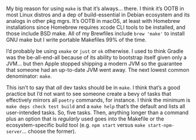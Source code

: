 My big reason for using `make` is that it’s always… there. I think it’s OOTB in most Linux distros and a dep of build-essential in Debian ecosystem and its analogs in other pkg mgrs. It’s OOTB in macOS, at least with Homebrew installations since Homebrew requires xcode CLI tools to be installed, and those include BSD make. All of my Brewfiles include `brew 'make'` to install GNU make but I write portable Makefiles 99% of the time.

I’d probably be using `xmake` or `just` or `ok` otherwise. I used to think Gradle was the be-all-end-all because of its ability to bootstrap itself given only a JVM… but then Apple stopped shipping a modern JVM so the guarantee that someone had an up-to-date JVM went away. The next lowest common denominator: `make`.

This isn’t to say that _all_ dev tasks should be in `make`. I think that’s a good practice but I’d not want to see someone create a bevy of tasks that effectively mirrors all `poetry` commands, for instance. I think the minimum is `make deps check test build` and a `make help` that’s the default and lists all user-intended tasks. So, five tasks. Then, anything longer than a command plus an option that is _regularly_ used goes into the Makefile or the ecosystem-specific build tool (e.g. `npm start` versus `make start-npm-server`… choose the former).
